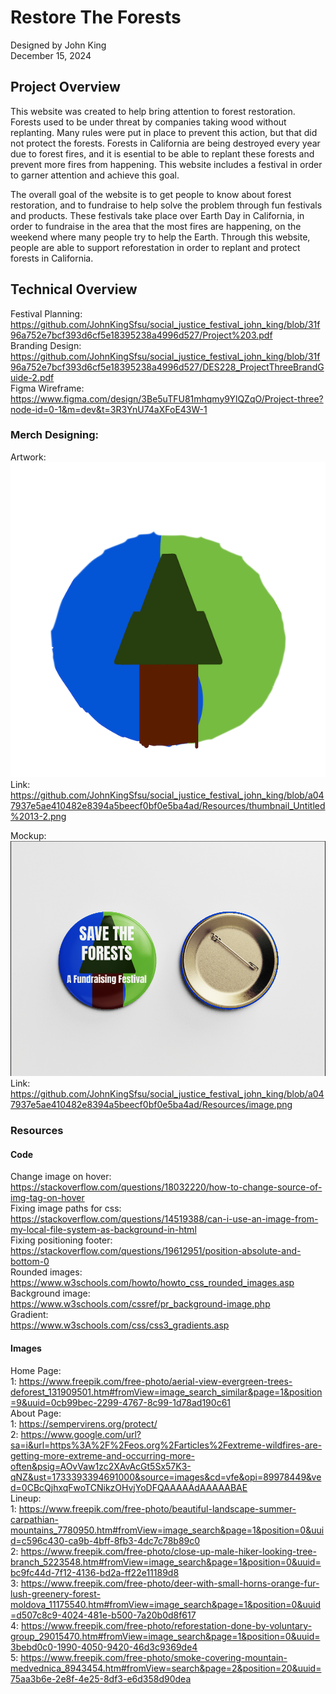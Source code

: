 # Restore The Forests
Designed by John King <br />
December 15, 2024
## Project Overview

This website was created to help bring attention to forest restoration. Forests used to be under threat by companies taking wood without replanting. Many rules were put in place to prevent this action, but that did not protect the forests. Forests in California are being destroyed every year due to forest fires, and it is esential to be able to replant these forests and prevent more fires from happening. This website includes a festival in order to garner attention and achieve this goal.

The overall goal of the website is to get people to know about forest restoration, and to fundraise to help solve the problem through fun festivals and products. These festivals take place over Earth Day in California, in order to fundraise in the area that the most fires are happening, on the weekend where many people try to help the Earth. Through this website, people are able to support reforestation in order to replant and protect forests in California.

## Technical Overview
Festival Planning: <br />
https://github.com/JohnKingSfsu/social_justice_festival_john_king/blob/31f96a752e7bcf393d6cf5e18395238a4996d527/Project%203.pdf <br />
Branding Design: <br />
https://github.com/JohnKingSfsu/social_justice_festival_john_king/blob/31f96a752e7bcf393d6cf5e18395238a4996d527/DES228_ProjectThreeBrandGuide-2.pdf <br />
Figma Wireframe: <br />
https://www.figma.com/design/3Be5uTFU81mhqmy9YlQZqO/Project-three?node-id=0-1&m=dev&t=3R3YnU74aXFoE43W-1 <br />

### Merch Designing: <br />
Artwork: <br />
![Mockup Artwork](Resources/thumbnail_Untitled%2013-2.png) <br />
Link: https://github.com/JohnKingSfsu/social_justice_festival_john_king/blob/a047937e5ae410482e8394a5beecf0bf0e5ba4ad/Resources/thumbnail_Untitled%2013-2.png

Mockup: <br />
![Mockup](Resources/image.png) <br />
Link: https://github.com/JohnKingSfsu/social_justice_festival_john_king/blob/a047937e5ae410482e8394a5beecf0bf0e5ba4ad/Resources/image.png

### Resources <br />
#### Code
Change image on hover: <br />
https://stackoverflow.com/questions/18032220/how-to-change-source-of-img-tag-on-hover <br />
Fixing image paths for css: <br />
https://stackoverflow.com/questions/14519388/can-i-use-an-image-from-my-local-file-system-as-background-in-html <br />
Fixing positioning footer: <br />
https://stackoverflow.com/questions/19612951/position-absolute-and-bottom-0 <br />
Rounded images: <br />
https://www.w3schools.com/howto/howto_css_rounded_images.asp <br />
Background image: <br />
https://www.w3schools.com/cssref/pr_background-image.php <br />
Gradient: <br />
https://www.w3schools.com/css/css3_gradients.asp <br />

#### Images
Home Page: <br />
1: https://www.freepik.com/free-photo/aerial-view-evergreen-trees-deforest_131909501.htm#fromView=image_search_similar&page=1&position=9&uuid=0cb99bec-2299-4767-8c99-1d78ad190c61 <br />
About Page: <br />
1: https://sempervirens.org/protect/ <br />
2: https://www.google.com/url?sa=i&url=https%3A%2F%2Feos.org%2Farticles%2Fextreme-wildfires-are-getting-more-extreme-and-occurring-more-often&psig=AOvVaw1zc2XAvAcGt5Sx57K3-qNZ&ust=1733393394691000&source=images&cd=vfe&opi=89978449&ved=0CBcQjhxqFwoTCNikzOHvjYoDFQAAAAAdAAAAABAE <br />
Lineup: <br />
1: https://www.freepik.com/free-photo/beautiful-landscape-summer-carpathian-mountains_7780950.htm#fromView=image_search&page=1&position=0&uuid=c596c430-ca9b-4bff-8fb3-4dc7c78b89c0 <br />
2: https://www.freepik.com/free-photo/close-up-male-hiker-looking-tree-branch_5223548.htm#fromView=image_search&page=1&position=0&uuid=bc9fc44d-7f12-4136-bd2a-ff22e11189d8 <br />
3: https://www.freepik.com/free-photo/deer-with-small-horns-orange-fur-lush-greenery-forest-moldova_11175540.htm#fromView=image_search&page=1&position=0&uuid=d507c8c9-4024-481e-b500-7a20b0d8f617 <br />
4: https://www.freepik.com/free-photo/reforestation-done-by-voluntary-group_29015470.htm#fromView=image_search&page=1&position=0&uuid=3bebd0c0-1990-4050-9420-46d3c9369de4 <br />
5: https://www.freepik.com/free-photo/smoke-covering-mountain-medvednica_8943454.htm#fromView=search&page=2&position=20&uuid=75aa3b6e-2e8f-4e25-8df3-e6d358d90dea <br />